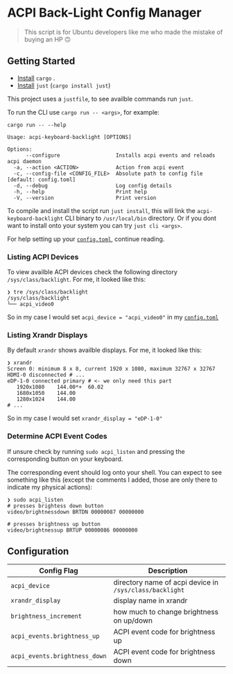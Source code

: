 # ACPI Back-Light Config Manager

> This script is for Ubuntu developers like me who made the mistake of buying an HP 🙃

## Getting Started

- [Install](<(https://www.rust-lang.org/tools/install)>) `cargo` .
- [Install](https://github.com/casey/just?tab=readme-ov-file#packages) `just` (`cargo install just`)

This project uses a `justfile`, to see availble commands run `just`.

To run the CLI use `cargo run -- <args>`, for example:

```shell
cargo run -- --help

Usage: acpi-keyboard-backlight [OPTIONS]

Options:
      --configure                  Installs acpi events and reloads acpi daemon
  -a, --action <ACTION>            Action from acpi event
  -c, --config-file <CONFIG_FILE>  Absolute path to config file [default: config.toml]
  -d, --debug                      Log config details
  -h, --help                       Print help
  -V, --version                    Print version
```

To compile and install the script run `just install`, this will link the `acpi-keyboard-backlight` CLI binary to `/usr/local/bin` directory. Or if you dont want to install onto your system you can try `just cli <args>`.

For help setting up your [`config.toml`](config.toml), continue reading.

### Listing ACPI Devices

To view availble ACPI devices check the following directory `/sys/class/backlight`. For me, it looked like this:

```shell
❯ tre /sys/class/backlight
/sys/class/backlight
└── acpi_video0
```

So in my case I would set `acpi_device = "acpi_video0"` in my [`config.toml`](config.toml)

### Listing Xrandr Displays

By default `xrandr` shows availble displays. For me, it looked like this:

```shell
❯ xrandr
Screen 0: minimum 8 x 8, current 1920 x 1080, maximum 32767 x 32767
HDMI-0 disconnected # ...
eDP-1-0 connected primary # <- we only need this part
   1920x1080    144.00*+  60.02
   1680x1050    144.00
   1280x1024    144.00
# ...
```

So in my case I would set `xrandr_display = "eDP-1-0"`

### Determine ACPI Event Codes

If unsure check by running `sudo acpi_listen` and pressing the corresponding button on your keyboard.

The corresponding event should log onto your shell. You can expect to see something like this (except the comments I added, those are only there to indicate my physical actions):

```shell
❯ sudo acpi_listen
# presses brightess down button
video/brightnessdown BRTDN 00000087 00000000

# presses brightness up button
video/brightnessup BRTUP 00000086 00000000
```

## Configuration

| Config Flag                   | Description                                             |
| ----------------------------- | ------------------------------------------------------- |
| `acpi_device`                 | directory name of acpi device in `/sys/class/backlight` |
| `xrandr_display`              | display name in xrandr                                  |
| `brightness_increment`        | how much to change brightness on up/down                |
| `acpi_events.brightness_up`   | ACPI event code for brightness up                       |
| `acpi_events.brightness_down` | ACPI event code for brightness down                     |
